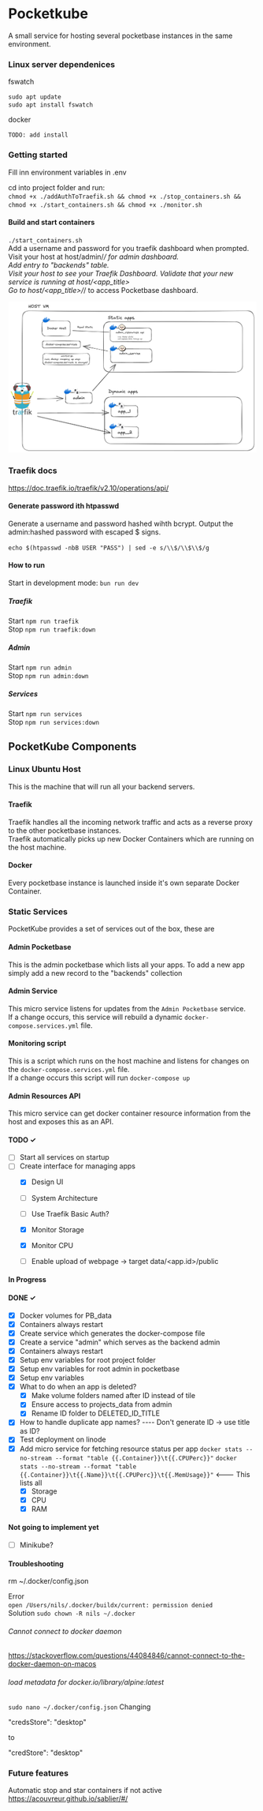 # Pocketkube
A small service for hosting several pocketbase instances in the same environment.

### Linux server dependenices
fswatch
```
sudo apt update  
sudo apt install fswatch
```

docker
```
TODO: add install
```

### Getting started
Fill inn environment variables in .env

cd into project folder and run:  
`chmod +x ./addAuthToTraefik.sh && chmod +x ./stop_containers.sh && chmod +x ./start_containers.sh && chmod +x ./monitor.sh`  

#### Build and start containers
`./start_containers.sh`  
Add a username and password for you traefik dashboard when prompted.  
Visit your host at host/admin/_/ for admin dashboard.  
Add entry to "backends" table.  
Visit your host to see your Traefik Dashboard. Validate that your new service is running at host/<app_title>  
Go to host/<app_title>/_/ to access Pocketbase dashboard.  



![](./architecture2.png)


### Traefik docs
https://doc.traefik.io/traefik/v2.10/operations/api/


#### Generate password ith htpasswd
Generate a username and password hashed wihth bcrypt. Output the admin:hashed password with escaped $ signs.

`echo $(htpasswd -nbB USER "PASS") | sed -e s/\\$/\\$\\$/g`

#### How to run
Start in development mode: `bun run dev`

##### Traefik
Start `npm run traefik`  
Stop  `npm run traefik:down`  

##### Admin
Start `npm run admin`  
Stop  `npm run admin:down`  

##### Services
Start `npm run services`  
Stop  `npm run services:down`  


## PocketKube Components

### Linux Ubuntu Host
This is the machine that will run all your backend servers.

#### Traefik
Traefik handles all the incoming network traffic and acts as a reverse proxy to the other pocketbase instances.  
Traefik automatically picks up new Docker Containers which are running on the host machine.

#### Docker
Every pocketbase instance is launched inside it's own separate Docker Container. 

### Static Services
PocketKube provides a set of services out of the box, these are

#### Admin Pocketbase
This is the admin pocketbase which lists all your apps. To add a new app simply add a new record to the "backends" collection

#### Admin Service
This micro service listens for updates from the `Admin Pocketbase` service.  
If a change occurs, this service will rebuild a dynamic `docker-compose.services.yml` file.  

#### Monitoring script
This is a script which runs on the host machine and listens for changes on the `docker-compose.services.yml` file.  
If a change occurs this script will run `docker-compose up` 

#### Admin Resources API
This micro service can get docker container resource information from the host and exposes this as an API.  


#### TODO ✓
- [ ] Start all services on startup  
- [ ] Create interface for managing apps
    - [x] Design UI
    - [ ] System Architecture
    - [ ] Use Traefik Basic Auth?
    - [x] Monitor Storage
    - [x] Monitor CPU
    - [ ] Enable upload of webpage -> target data/<app.id>/public


#### In Progress



#### DONE ✓
- [x] Docker volumes for PB_data  
- [x] Containers always restart  
- [x] Create service which generates the docker-compose file
- [x] Create a service "admin" which serves as the backend admin
- [x] Containers always restart  
- [x] Setup env variables for root project folder
- [x] Setup env variables for root admin in pocketbase
- [x] Setup env variables
- [x] What to do when an app is deleted?
    - [x] Make volume folders named after ID instead of tile
    - [x] Ensure access to projects_data from admin
    - [x] Rename ID folder to DELETED_ID_TITLE
- [x] How to handle duplicate app names?  ---- Don't generate ID -> use title as ID?
- [x] Test deployment on linode
- [x] Add micro service for fetching resource status per app
    `docker stats --no-stream --format "table {{.Container}}\t{{.CPUPerc}}"`
    `docker stats --no-stream --format "table {{.Container}}\t{{.Name}}\t{{.CPUPerc}}\t{{.MemUsage}}"` <--- This lists all
    - [x] Storage
    - [x] CPU
    - [x] RAM

#### Not going to implement yet
- [ ] Minikube?


#### Troubleshooting
rm  ~/.docker/config.json  

Error  
`open /Users/nils/.docker/buildx/current: permission denied`  
Solution `sudo chown -R nils ~/.docker`  


###### Cannot connect to docker daemon
https://stackoverflow.com/questions/44084846/cannot-connect-to-the-docker-daemon-on-macos


###### load metadata for docker.io/library/alpine:latest  
`sudo nano ~/.docker/config.json`
Changing

"credsStore": "desktop"

to

"credStore": "desktop"


### Future features

Automatic stop and star containers if not active
https://acouvreur.github.io/sablier/#/